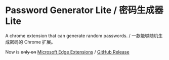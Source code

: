 # Password Generator Lite / 密码生成器Lite

A chrome extension that can generate random passwords. / 一款能够随机生成密码的 Chrome 扩展。

Now is ~~only on~~ [Microsoft Edge Extensions](https://microsoftedge.microsoft.com/addons/detail/ijhnfjekokmndkhhllflkamghhlipafn) / [GitHub Release](https://github.com/nini22P/password-generator-lite/releases)
